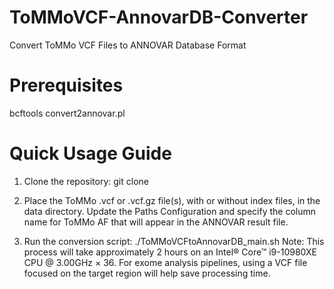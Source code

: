 # ToMMoVCF-AnnovarDB-Converter
Convert ToMMo VCF Files to ANNOVAR Database Format

# Prerequisites
bcftools
convert2annovar.pl

# Quick Usage Guide
1. Clone the repository:
git clone <repository-url>

2. Place the ToMMo .vcf or .vcf.gz file(s), with or without index files, in the data directory.
Update the Paths Configuration and specify the column name for ToMMo AF that will appear in the ANNOVAR result file.

3. Run the conversion script:
./ToMMoVCFtoAnnovarDB_main.sh
Note: This process will take approximately 2 hours on an Intel® Core™ i9-10980XE CPU @ 3.00GHz × 36. For exome analysis pipelines, using a VCF file focused on the target region will help save processing time.
